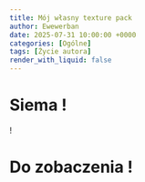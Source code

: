 ```yaml
---
title: Mój własny texture pack
author: Ewewerban
date: 2025-07-31 10:00:00 +0000
categories: [Ogólne]
tags: [Życie autora]
render_with_liquid: false
---
```

# Siema !
 !
# Do zobaczenia !


